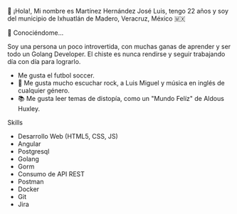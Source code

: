 👋 ¡Hola!, Mi nombre es Martínez Hernández José Luis, tengo 22 años y soy del municipio de Ixhuatlán de Madero, Veracruz, México 🇲🇽

👀 Conociéndome...

Soy una persona un poco introvertida, con muchas ganas de aprender y ser todo un Golang Developer. El chiste es nunca rendirse y seguir trabajando día con día para
lograrlo.
- Me gusta el futbol soccer.
- 🎵 Me gusta mucho escuchar rock, a Luis Miguel y música en inglés de cualquier género.
- 📚 Me gusta leer temas de distopía, como un "Mundo Felíz" de Aldous Huxley.



Skills
- Desarrollo Web (HTML5, CSS, JS)
- Angular
- Postgresql
- Golang
- Gorm
- Consumo de API REST
- Postman
- Docker
- Git
- Jira





